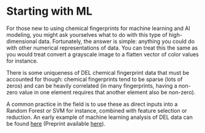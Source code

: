 # Starting with ML

For those new to using chemical fingerprints for machine learning and AI modeling, you might ask yourselves what to do with this type of high-dimensional data. Fortunately, the answer is simple: anything you could do with other numerical representations of data. You can treat this
the same as you would treat convert a grayscale image to a flatten vector of color values for instance. 

There is some uniqueness of DEL chemical fingerprint data that must be accounted for though: chemical fingerprints tend to be sparse (lots of zeros) and can be heavily correlated (in many fingerprints, having a non-zero value in one element requires that another element also be non-zero).

A common practice in the field is to use these as direct inputs into a Random Forest or SVM for instance, combined with feature selection or reduction. An early example of machine learning analysis of DEL data can be found [here](https://pubmed.ncbi.nlm.nih.gov/32525674/) (Preprint available [here](https://arxiv.org/abs/2002.02530)).
